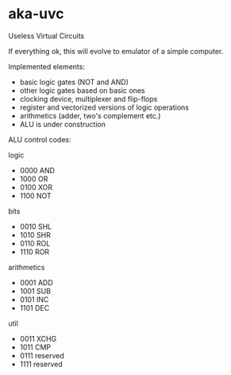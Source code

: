 aka-uvc
=======

Useless Virtual Circuits

If everything ok, this will evolve to emulator of a simple computer.

Implemented elements:
* basic logic gates (NOT and AND)
* other logic gates based on basic ones
* clocking device, multiplexer and flip-flops
* register and vectorized versions of logic operations
* arithmetics (adder, two's complement etc.)
* ALU is under construction

ALU control codes:

logic
* 0000	AND
* 1000	OR
* 0100	XOR
* 1100	NOT

bits
* 0010	SHL
* 1010	SHR
* 0110	ROL
* 1110	ROR

arithmetics
* 0001	ADD
* 1001	SUB
* 0101	INC
* 1101	DEC

util
* 0011	XCHG
* 1011	CMP
* 0111	reserved
* 1111	reserved